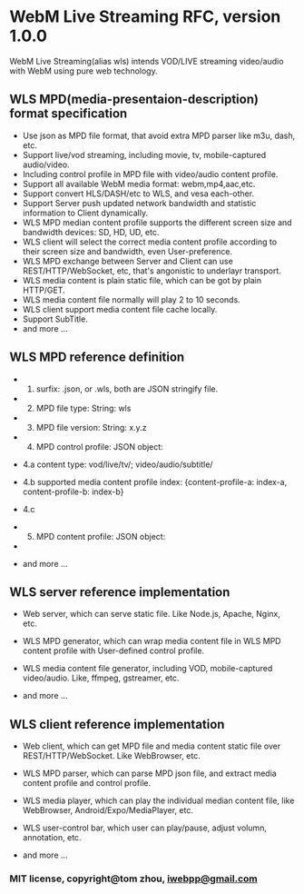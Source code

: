 
# WebM Live Streaming RFC, version 1.0.0
WebM Live Streaming(alias wls) intends VOD/LIVE streaming video/audio with WebM using pure web technology.


## WLS MPD(media-presentaion-description) format specification
* Use json as MPD file format, that avoid extra MPD parser like m3u, dash, etc.
* Support live/vod streaming, including movie, tv, mobile-captured audio/video.
* Including control profile in MPD file with video/audio content profile.
* Support all available WebM media format: webm,mp4,aac,etc.
* Support convert HLS/DASH/etc to WLS, and vesa each-other.
* Support Server push updated network bandwidth and statistic information to Client dynamically.
* WLS MPD median content profile supports the different screen size and bandwidth devices: SD, HD, UD, etc. 
* WLS client will select the correct media content profile according to their screen size and bandwidth, even User-preference.
* WLS MPD exchange between Server and Client can use REST/HTTP/WebSocket, etc, that's angonistic to underlayr transport.
* WLS media content is plain static file, which can be got by plain HTTP/GET.
* WLS media content file normally will play 2 to 10 seconds. 
* WLS client support media content file cache locally.
* Support SubTitle.
* and more ...


## WLS MPD reference definition
* 1. surfix: .json, or .wls, both are JSON stringify file.
* 2. MPD file type: String: wls
* 3. MPD file version: String: x.y.z
* 4. MPD control profile: JSON object:
*  4.a content type: vod/live/tv/; video/audio/subtitle/
*  4.b supported media content profile index: {content-profile-a: index-a, content-profile-b: index-b}
*  4.c 
* 5. MPD content profile: JSON object:
*  

* and more ...


## WLS server reference implementation
* Web server, which can serve static file. Like Node.js, Apache, Nginx, etc.
* WLS MPD generator, which can wrap media content file in WLS MPD content profile with User-defined control profile.
* WLS media content file generator, including VOD, mobile-captured video/audio. Like, ffmpeg, gstreamer, etc.

* and more ...


## WLS client reference implementation
* Web client, which can get MPD file and media content static file over REST/HTTP/WebSocket. Like WebBrowser, etc.
* WLS MPD parser, which can parse MPD json file, and extract media content profile and control profile.
* WLS media player, which can play the individual median content file, like WebBrowser, Android/Expo/MediaPlayer, etc.
* WLS user-control bar, which user can play/pause, adjust volumn, annotation, etc.

* and more ...


### MIT license, copyright@tom zhou, iwebpp@gmail.com
